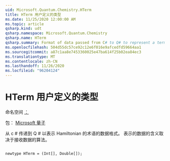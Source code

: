 ```yaml
---
uid: Microsoft.Quantum.Chemistry.HTerm
title: HTerm 用户定义的类型
ms.date: 11/25/2020 12:00:00 AM
ms.topic: article
qsharp.kind: udt
qsharp.namespace: Microsoft.Quantum.Chemistry
qsharp.name: HTerm
qsharp.summary: Format of data passed from C# to Q# to represent a term of the Hamiltonian. The meaning of the data represented is determined by the algorithm that receives it.
ms.openlocfilehash: 504d55dc57ce92c12e6f016e9afcedfd59664aa1
ms.sourcegitcommit: a87c1aa8e7453360025e47ba614f25b02ea84ec3
ms.translationtype: MT
ms.contentlocale: zh-CN
ms.lasthandoff: 11/26/2020
ms.locfileid: "96204124"
---
```

# <a name="hterm-user-defined-type"></a>HTerm 用户定义的类型

命名空间 [：](xref:Microsoft.Quantum.Chemistry)

包： [Microsoft 量子](https://nuget.org/packages/Microsoft.Quantum.Chemistry)


从 c # 传递到 Q # 以表示 Hamiltonian 的术语的数据格式。
表示的数据的含义取决于接收数据的算法。

```qsharp

newtype HTerm = (Int[], Double[]);
```

